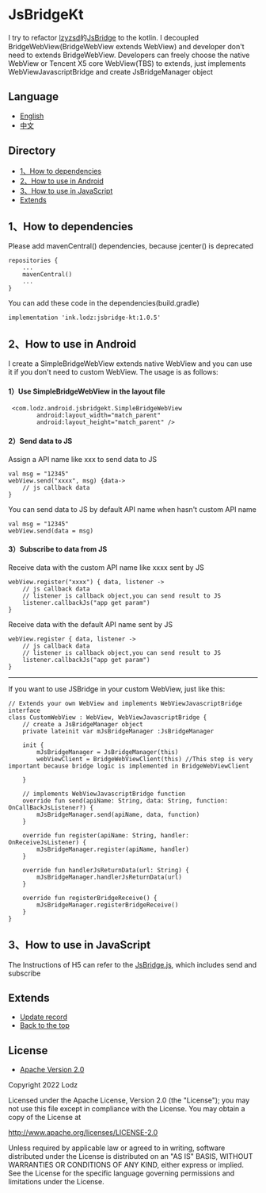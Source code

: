 # JsBridgeKt
I try to refactor [lzyzsd](https://github.com/lzyzsd)的[JsBridge](https://github.com/lzyzsd/JsBridge) to the kotlin. 
I decoupled BridgeWebView(BridgeWebView extends WebView) and developer don't need to extends BridgeWebView.
Developers can freely choose the native WebView or Tencent X5 core WebView(TBS) to extends, just implements WebViewJavascriptBridge and create JsBridgeManager object

## Language
- [English](https://github.com/LZ9/JsBridgeKt)
- [中文](https://github.com/LZ9/JsBridgeKt/blob/master/README_CN.md)

## Directory
- [1、How to dependencies](https://github.com/LZ9/JsBridgeKt#1how-to-dependencies)
- [2、How to use in Android](https://github.com/LZ9/JsBridgeKt#2how-to-use-in-android)
- [3、How to use in JavaScript](https://github.com/LZ9/JsBridgeKt#3how-to-use-in-javascript)
- [Extends](https://github.com/LZ9/JsBridgeKt#extends)

## 1、How to dependencies
Please add mavenCentral() dependencies, because jcenter() is deprecated
```
repositories {
    ...
    mavenCentral()
    ...
}
```
You can add these code in the dependencies(build.gradle)
```
implementation 'ink.lodz:jsbridge-kt:1.0.5'
```

## 2、How to use in Android
I create a SimpleBridgeWebView extends native WebView and you can use it if you don't need to custom WebView. The usage is as follows:
#### 1）Use SimpleBridgeWebView in the layout file
```
 <com.lodz.android.jsbridgekt.SimpleBridgeWebView
        android:layout_width="match_parent"
        android:layout_height="match_parent" />
```
#### 2）Send data to JS
Assign a API name like xxx to send data to JS
```
val msg = "12345"
webView.send("xxxx", msg) {data->
    // js callback data          
}
```
You can send data to JS by default API name when hasn't custom API name
```
val msg = "12345"
webView.send(data = msg)
```
#### 3）Subscribe to data from JS
Receive data with the custom API name like xxxx sent by JS
```
webView.register("xxxx") { data, listener ->
    // js callback data   
    // listener is callback object,you can send result to JS 
    listener.callbackJs("app get param")
}
```
Receive data with the default API name sent by JS
```
webView.register { data, listener ->
    // js callback data   
    // listener is callback object,you can send result to JS 
    listener.callbackJs("app get param")
}
```

---

If you want to use JSBridge in your custom WebView, just like this:
```
// Extends your own WebView and implements WebViewJavascriptBridge interface
class CustomWebView : WebView, WebViewJavascriptBridge {
    // create a JsBridgeManager object
    private lateinit var mJsBridgeManager :JsBridgeManager
    
    init {
        mJsBridgeManager = JsBridgeManager(this) 
        webViewClient = BridgeWebViewClient(this) //This step is very important because bridge logic is implemented in BridgeWebViewClient
        
    }
    
    // implements WebViewJavascriptBridge function
    override fun send(apiName: String, data: String, function: OnCallBackJsListener?) {
        mJsBridgeManager.send(apiName, data, function)
    }

    override fun register(apiName: String, handler: OnReceiveJsListener) {
        mJsBridgeManager.register(apiName, handler)
    }

    override fun handlerJsReturnData(url: String) {
        mJsBridgeManager.handlerJsReturnData(url)
    }

    override fun registerBridgeReceive() {
        mJsBridgeManager.registerBridgeReceive()
    }
}
```

## 3、How to use in JavaScript
The Instructions of H5 can refer to the [JsBridge.js](https://github.com/LZ9/JsBridgeKt/blob/master/app/src/main/assets/JsBridge.js), which includes send and subscribe

## Extends
- [Update record](https://github.com/LZ9/JsBridgeKt/blob/master/jsbridgekt/readme_update.md)
- [Back to the top](https://github.com/LZ9/JsBridgeKt#jsbridgekt)

## License
- [Apache Version 2.0](http://www.apache.org/licenses/LICENSE-2.0.html)

Copyright 2022 Lodz

Licensed under the Apache License, Version 2.0 (the "License");
you may not use this file except in compliance with the License.
You may obtain a copy of the License at

<http://www.apache.org/licenses/LICENSE-2.0>

Unless required by applicable law or agreed to in writing, software
distributed under the License is distributed on an "AS IS" BASIS,
WITHOUT WARRANTIES OR CONDITIONS OF ANY KIND, either express or implied.
See the License for the specific language governing permissions and
limitations under the License.